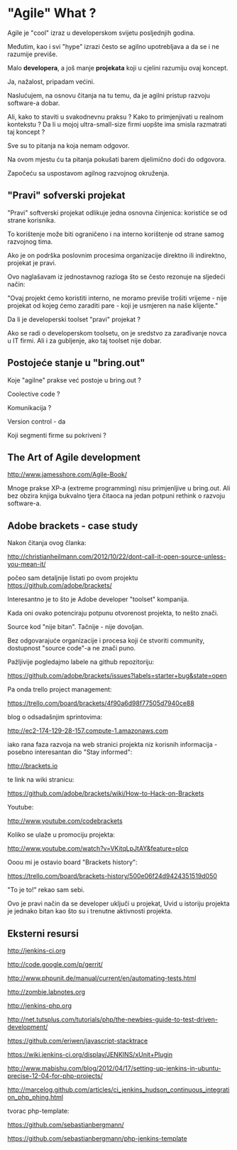 "Agile" What ?
=============

Agile je "cool" izraz u developerskom svijetu posljednjih godina.

Međutim, kao i svi "hype" izrazi često se agilno upotrebljava a da se i
ne razumije previše.

Malo **developera**, a još manje **projekata** koji u cjelini razumiju ovaj
koncept.

Ja, nažalost, pripadam većini. 

Naslućujem, na osnovu čitanja na tu temu, da je agilni pristup razvoju software-a dobar. 

Ali, kako to staviti u svakodnevnu praksu ? Kako to primjenjivati u realnom kontekstu ? Da li u
mojoj ultra-small-size firmi uopšte ima smisla razmatrati taj koncept ?

Sve su to pitanja na koja nemam odgovor.

Na ovom mjestu ću ta pitanja pokušati barem djelimično doći do odgovora.

Započeću sa uspostavom agilnog razvojnog okruženja.


"Pravi" sofverski projekat
-----------------------------

"Pravi" softverski projekat odlikuje jedna osnovna činjenica: koristiće
se od strane korisnika.

To korištenje može biti ograničeno i na interno korištenje od strane
samog razvojnog tima.

Ako je on podrška poslovnim procesima organizacije direktno ili
indirektno, projekat je pravi.

Ovo naglašavam iz jednostavnog razloga što se često rezonuje na sljedeći
način:

"Ovaj projekt ćemo koristiti interno, ne moramo previše trošiti vrijeme -
nije projekat od kojeg ćemo zaraditi pare - koji je usmjeren na naše
klijente."

Da li je developerski toolset "pravi" projekat ?

Ako se radi o developerskom toolsetu, on je sredstvo za zarađivanje
novca u IT firmi. Ali i za gubljenje, ako taj toolset nije dobar. 

Postojeće stanje u "bring.out"
-------------------------------

Koje "agilne" prakse već postoje u bring.out ?

Coolective code ?

Komunikacija ?

Version control - da

Koji segmenti firme su pokriveni ?


The Art of Agile development
-----------------------------

http://www.jamesshore.com/Agile-Book/

Mnoge prakse XP-a (extreme programming) nisu primjenljive u bring.out.
Ali bez obzira knjiga bukvalno tjera čitaoca na jedan potpuni rethink o
razvoju software-a.  

Adobe brackets - case study
----------------------------

Nakon čitanja ovog članka:

http://christianheilmann.com/2012/10/22/dont-call-it-open-source-unless-you-mean-it/

počeo sam detaljnije listati po ovom projektu  https://github.com/adobe/brackets/

Interesantno je to što je Adobe developer "toolset" kompanija. 

Kada oni ovako potenciraju potpunu otvorenost projekta, to nešto znači.

Source kod "nije bitan". Tačnije - nije dovoljan.

Bez odgovarajuće organizacije i procesa koji će stvoriti community,
dostupnost "source code"-a ne znači puno.

Pažljivije pogledajmo labele na github repozitoriju:

https://github.com/adobe/brackets/issues?labels=starter+bug&state=open

Pa onda trello project management: 

https://trello.com/board/brackets/4f90a6d98f77505d7940ce88

blog o odsadašnjim sprintovima:

http://ec2-174-129-28-157.compute-1.amazonaws.com

iako rana faza razvoja na web stranici projekta niz korisnih informacija - posebno interesantan dio "Stay informed":

http://brackets.io


te link na wiki stranicu:

https://github.com/adobe/brackets/wiki/How-to-Hack-on-Brackets

Youtube:

http://www.youtube.com/codebrackets

Koliko se ulaže u promociju projekta:

http://www.youtube.com/watch?v=VKitqLpJtAY&feature=plcp


Ooou mi je ostavio board "Brackets history":

https://trello.com/board/brackets-history/500e06f24d9424351519d050

"To je to!" rekao sam sebi. 

Ovo je pravi način da se developer uključi u projekat, Uvid u istoriju projekta je jednako bitan kao što su i trenutne aktivnosti projekta.


Eksterni resursi
----------------

http://jenkins-ci.org

http://code.google.com/p/gerrit/

http://www.phpunit.de/manual/current/en/automating-tests.html

http://zombie.labnotes.org

http://jenkins-php.org

http://net.tutsplus.com/tutorials/php/the-newbies-guide-to-test-driven-development/

https://github.com/eriwen/javascript-stacktrace


https://wiki.jenkins-ci.org/display/JENKINS/xUnit+Plugin

http://www.mabishu.com/blog/2012/04/17/setting-up-jenkins-in-ubuntu-precise-12-04-for-php-projects/

http://marcelog.github.com/articles/ci_jenkins_hudson_continuous_integration_php_phing.html


tvorac php-template:

https://github.com/sebastianbergmann/

https://github.com/sebastianbergmann/php-jenkins-template

